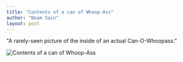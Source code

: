 ```yaml
---
title: "Contents of a can of Whoop-Ass"
author: "Noam Sain"
layout: post
---
```


"A rarely-seen picture of the inside of an actual Can-O-Whoopass."

![Contents of a can of Whoop-Ass](https://4.bp.blogspot.com/_8aN4krk1nsk/THMeHw3H2zI/AAAAAAAAAew/I_GYRtK-Zh0/s1600/WhatExac.jpg "Contents of a can of Whoop-Ass")
